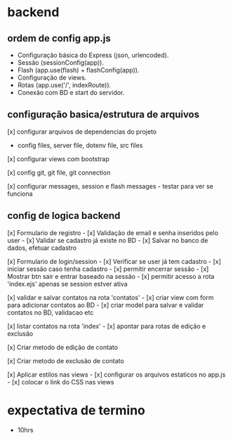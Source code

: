 # backend

## ordem de config app.js

- Configuração básica do Express (json, urlencoded).
- Sessão (sessionConfig(app)).
- Flash (app.use(flash) + flashConfig(app)).
- Configuração de views.
- Rotas (app.use('/', indexRoute)).
- Conexão com BD e start do servidor.

## configuração basica/estrutura de arquivos

[x] configurar arquivos de dependencias do projeto
- config files, server file, dotenv file, src files

[x] configurar views com bootstrap

[x] config git, git file, git connection

[x] configurar messages, session e flash messages
    - testar para ver se funciona


## config de logica backend

[x] Formulario de registro
    - [x] Validação de email e senha inseridos pelo user
    - [x] Validar se cadastro já existe no BD
    - [x] Salvar no banco de dados, efetuar cadastro

[x] Formulario de login/session
    - [x] Verificar se user já tem cadastro
    - [x] iniciar sessão caso tenha cadastro
    - [x] permitir encerrar sessão
    - [x] Mostrar btn sair e entrar baseado na sessão
    - [x] permitir acesso a rota 'index.ejs' apenas se session estver ativa


[x] validar e salvar contatos na rota 'contatos'
    - [x] criar view com form para adicionar contatos ao BD
    - [x] criar model para salvar e validar contatos no BD, validacao etc

[x] listar contatos na rota 'index'
    - [x] apontar para rotas de edição e exclusão

[x] Criar metodo de edição de contato

[x] Criar metodo de exclusão de contato

[x] Aplicar estilos nas views
    - [x] configurar os arquivos estaticos no app.js
    - [x] colocar o link do CSS nas views

# expectativa de termino

- 10hrs
